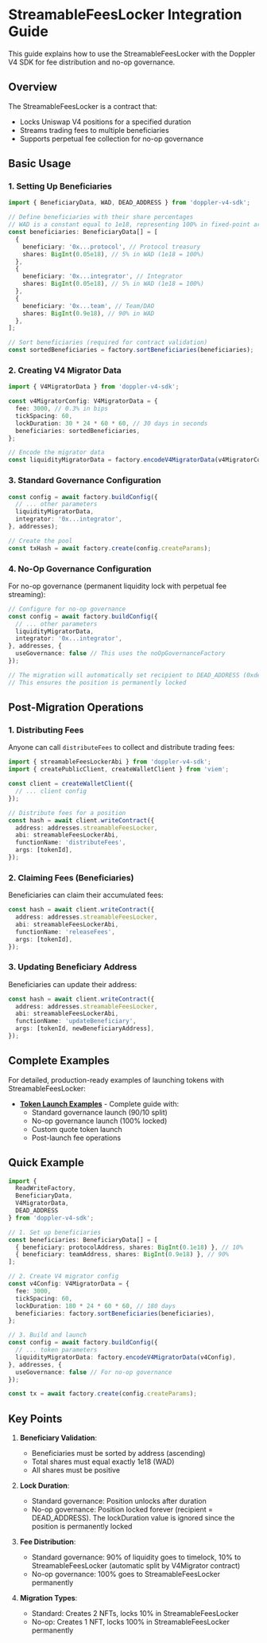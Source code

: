 # StreamableFeesLocker Integration Guide

This guide explains how to use the StreamableFeesLocker with the Doppler V4 SDK for fee distribution and no-op governance.

## Overview

The StreamableFeesLocker is a contract that:
- Locks Uniswap V4 positions for a specified duration
- Streams trading fees to multiple beneficiaries
- Supports perpetual fee collection for no-op governance

## Basic Usage

### 1. Setting Up Beneficiaries

```typescript
import { BeneficiaryData, WAD, DEAD_ADDRESS } from 'doppler-v4-sdk';

// Define beneficiaries with their share percentages
// WAD is a constant equal to 1e18, representing 100% in fixed-point arithmetic
const beneficiaries: BeneficiaryData[] = [
  {
    beneficiary: '0x...protocol', // Protocol treasury
    shares: BigInt(0.05e18), // 5% in WAD (1e18 = 100%)
  },
  {
    beneficiary: '0x...integrator', // Integrator
    shares: BigInt(0.05e18), // 5% in WAD (1e18 = 100%)
  },
  {
    beneficiary: '0x...team', // Team/DAO
    shares: BigInt(0.9e18), // 90% in WAD
  },
];

// Sort beneficiaries (required for contract validation)
const sortedBeneficiaries = factory.sortBeneficiaries(beneficiaries);
```

### 2. Creating V4 Migrator Data

```typescript
import { V4MigratorData } from 'doppler-v4-sdk';

const v4MigratorConfig: V4MigratorData = {
  fee: 3000, // 0.3% in bips
  tickSpacing: 60,
  lockDuration: 30 * 24 * 60 * 60, // 30 days in seconds
  beneficiaries: sortedBeneficiaries,
};

// Encode the migrator data
const liquidityMigratorData = factory.encodeV4MigratorData(v4MigratorConfig);
```

### 3. Standard Governance Configuration

```typescript
const config = await factory.buildConfig({
  // ... other parameters
  liquidityMigratorData,
  integrator: '0x...integrator',
}, addresses);

// Create the pool
const txHash = await factory.create(config.createParams);
```

### 4. No-Op Governance Configuration

For no-op governance (permanent liquidity lock with perpetual fee streaming):

```typescript
// Configure for no-op governance
const config = await factory.buildConfig({
  // ... other parameters
  liquidityMigratorData,
  integrator: '0x...integrator',
}, addresses, {
  useGovernance: false // This uses the noOpGovernanceFactory
});

// The migration will automatically set recipient to DEAD_ADDRESS (0xdead)
// This ensures the position is permanently locked
```

## Post-Migration Operations

### 1. Distributing Fees

Anyone can call `distributeFees` to collect and distribute trading fees:

```typescript
import { streamableFeesLockerAbi } from 'doppler-v4-sdk';
import { createPublicClient, createWalletClient } from 'viem';

const client = createWalletClient({
  // ... client config
});

// Distribute fees for a position
const hash = await client.writeContract({
  address: addresses.streamableFeesLocker,
  abi: streamableFeesLockerAbi,
  functionName: 'distributeFees',
  args: [tokenId],
});
```

### 2. Claiming Fees (Beneficiaries)

Beneficiaries can claim their accumulated fees:

```typescript
const hash = await client.writeContract({
  address: addresses.streamableFeesLocker,
  abi: streamableFeesLockerAbi,
  functionName: 'releaseFees',
  args: [tokenId],
});
```

### 3. Updating Beneficiary Address

Beneficiaries can update their address:

```typescript
const hash = await client.writeContract({
  address: addresses.streamableFeesLocker,
  abi: streamableFeesLockerAbi,
  functionName: 'updateBeneficiary',
  args: [tokenId, newBeneficiaryAddress],
});
```

## Complete Examples

For detailed, production-ready examples of launching tokens with StreamableFeesLocker:

- **[Token Launch Examples](./token-launch-examples.md)** - Complete guide with:
  - Standard governance launch (90/10 split)
  - No-op governance launch (100% locked)
  - Custom quote token launch
  - Post-launch fee operations

## Quick Example

```typescript
import { 
  ReadWriteFactory, 
  BeneficiaryData, 
  V4MigratorData,
  DEAD_ADDRESS
} from 'doppler-v4-sdk';

// 1. Set up beneficiaries
const beneficiaries: BeneficiaryData[] = [
  { beneficiary: protocolAddress, shares: BigInt(0.1e18) }, // 10%
  { beneficiary: teamAddress, shares: BigInt(0.9e18) }, // 90%
];

// 2. Create V4 migrator config
const v4Config: V4MigratorData = {
  fee: 3000,
  tickSpacing: 60,
  lockDuration: 180 * 24 * 60 * 60, // 180 days
  beneficiaries: factory.sortBeneficiaries(beneficiaries),
};

// 3. Build and launch
const config = await factory.buildConfig({
  // ... token parameters
  liquidityMigratorData: factory.encodeV4MigratorData(v4Config),
}, addresses, {
  useGovernance: false // For no-op governance
});

const tx = await factory.create(config.createParams);
```

## Key Points

1. **Beneficiary Validation**: 
   - Beneficiaries must be sorted by address (ascending)
   - Total shares must equal exactly 1e18 (WAD)
   - All shares must be positive

2. **Lock Duration**: 
   - Standard governance: Position unlocks after duration
   - No-op governance: Position locked forever (recipient = DEAD_ADDRESS). The lockDuration value is ignored since the position is permanently locked

3. **Fee Distribution**:
   - Standard governance: 90% of liquidity goes to timelock, 10% to StreamableFeesLocker (automatic split by V4Migrator contract)
   - No-op governance: 100% goes to StreamableFeesLocker permanently

4. **Migration Types**:
   - Standard: Creates 2 NFTs, locks 10% in StreamableFeesLocker
   - No-op: Creates 1 NFT, locks 100% in StreamableFeesLocker permanently